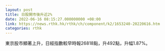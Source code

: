 ```yaml
---
layout: post
title: 日股開市後升近2%
date: 2022-06-16 08:15:27.000000000 +08:00
link: https://news.rthk.hk/rthk/ch/component/k2/1653240-20220616.htm
categories: rthk
---
```


東京股市顯著上升，日經指數較早時報26818點，升492點，升幅1.87%。
